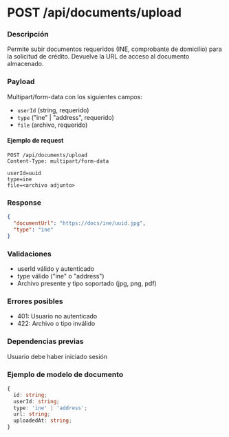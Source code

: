 # POST /api/documents/upload

### Descripción
Permite subir documentos requeridos (INE, comprobante de domicilio) para la solicitud de crédito. Devuelve la URL de acceso al documento almacenado.

### Payload
Multipart/form-data con los siguientes campos:
- `userId` (string, requerido)
- `type` ("ine" | "address", requerido)
- `file` (archivo, requerido)

#### Ejemplo de request
```
POST /api/documents/upload
Content-Type: multipart/form-data

userId=uuid
type=ine
file=<archivo adjunto>
```

### Response
```json
{
  "documentUrl": "https://docs/ine/uuid.jpg",
  "type": "ine"
}
```

### Validaciones
- userId válido y autenticado
- type válido ("ine" o "address")
- Archivo presente y tipo soportado (jpg, png, pdf)

### Errores posibles
- 401: Usuario no autenticado
- 422: Archivo o tipo inválido

### Dependencias previas
Usuario debe haber iniciado sesión

### Ejemplo de modelo de documento
```ts
{
  id: string;
  userId: string;
  type: 'ine' | 'address';
  url: string;
  uploadedAt: string;
}
```
